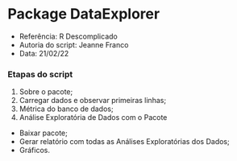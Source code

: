 # Package DataExplorer

- Referência: R Descomplicado 
- Autoria do script: Jeanne Franco 
- Data: 21/02/22 

### Etapas do script

1. Sobre o pacote;
2. Carregar dados e observar primeiras linhas;
3. Métrica do banco de dados;
4. Análise Exploratória de Dados com o Pacote
- Baixar pacote;
- Gerar relatório com todas as Análises Exploratórias dos Dados;
- Gráficos.
